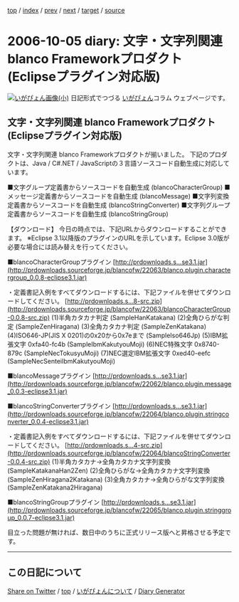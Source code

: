 [top](https://igapyon.github.io/diary/) 
 / [index](https://igapyon.github.io/diary/2006/index.html) 
 / [prev](https://igapyon.github.io/diary/2006/ig061003.html) 
 / [next](https://igapyon.github.io/diary/2006/ig061017.html) 
 / [target](https://igapyon.github.io/diary/2006/ig061005.html) 
 / [source](https://github.com/igapyon/diary/blob/gh-pages/2006/ig061005.html.src.md) 

2006-10-05 diary: 文字・文字列関連 blanco Frameworkプロダクト (Eclipseプラグイン対応版)
=====================================================================================================
[![いがぴょん画像(小)](https://igapyon.github.io/diary/images/iga200306s.jpg "いがぴょん")](https://igapyon.github.io/diary/memo/memoigapyon.html) 日記形式でつづる [いがぴょん](https://igapyon.github.io/diary/memo/memoigapyon.html)コラム ウェブページです。

## 文字・文字列関連 blanco Frameworkプロダクト (Eclipseプラグイン対応版)


文字・文字列関連 blanco Frameworkプロダクトが揃いました。
下記のプロダクトは、Java / C#.NET / JavaScriptの３言語ソースコード自動生成に対応しています。

■文字グループ定義書からソースコードを自動生成 (blancoCharacterGroup)
■メッセージ定義書からソースコードを自動生成 (blancoMessage)
■文字列変換定義書からソースコードを自動生成 (blancoStringConverter)
■文字列グループ定義書からソースコードを自動生成 (blancoStringGroup)


【ダウンロード】
今日の時点では、下記URLからダウンロードすることができます。
※Eclipse 3.1以降版のプラグインのURLを示しています。Eclipse 3.0版が必要な場合には読み替えを行ってください。

■blancoCharacterGroupプラグイン
  [http://prdownloads.s...se3.1.jar](http://prdownloads.sourceforge.jp/blancofw/22063/blanco.plugin.charactergroup_0.0.8-eclipse3.1.jar)

  ・定義書記入例をすべてダウンロードするには、下記ファイルを併せてダウンロードしてください。
    [http://prdownloads.s...8-src.zip](http://prdownloads.sourceforge.jp/blancofw/22063/blancoCharacterGroup-0.0.8-src.zip)
      (1)半角カタカナ判定 (SampleHanKatakana)
      (2)全角ひらがな判定 (SampleZenHiragana)
      (3)全角カタカナ判定 (SampleZenKatakana)
      (4)ISO646-JP(JIS X 0201)の0x20から0x7eまで (SampleIso646Jp)
      (5)IBM拡張文字 0xfa40-fc4b (SampleIbmKakutyouMoji)
      (6)NEC特殊文字 0x8740-879c (SampleNecTokusyuMoji)
      (7)NEC選定IBM拡張文字 0xed40-eefc (SampleNecSenteiIbmKakutyouMoji)

■blancoMessageプラグイン
  [http://prdownloads.s...se3.1.jar](http://prdownloads.sourceforge.jp/blancofw/22062/blanco.plugin.message_0.0.3-eclipse3.1.jar)

■blancoStringConverterプラグイン
  [http://prdownloads.s...se3.1.jar](http://prdownloads.sourceforge.jp/blancofw/22064/blanco.plugin.stringconverter_0.0.4-eclipse3.1.jar)

  ・定義書記入例をすべてダウンロードするには、下記ファイルを併せてダウンロードしてください。
    [http://prdownloads.s...4-src.zip](http://prdownloads.sourceforge.jp/blancofw/22064/blancoStringConverter-0.0.4-src.zip)
      (1)半角カタカナ→全角カタカナ文字列変換 (SampleKatakanaHan2Zen)
      (2)全角ひらがな→全角カタカナ文字列変換 (SampleZenHiragana2Katakana)
      (3)全角カタカナ→全角ひらがな文字列変換 (SampleZenKatakana2Hiragana)

■blancoStringGroupプラグイン
  [http://prdownloads.s...se3.1.jar](http://prdownloads.sourceforge.jp/blancofw/22065/blanco.plugin.stringgroup_0.0.7-eclipse3.1.jar)

目立った問題が無ければ、数日中のうちに正式リリース版へと昇格させる予定です。


----------------------------------------------------------------------------------------------------

## この日記について

[Share on Twitter](https://twitter.com/intent/tweet?hashtags=igapyon%2Cdiary%2C%E3%81%84%E3%81%8C%E3%81%B4%E3%82%87%E3%82%93&text=%E6%96%87%E5%AD%97%E3%83%BB%E6%96%87%E5%AD%97%E5%88%97%E9%96%A2%E9%80%A3+blanco+Framework%E3%83%97%E3%83%AD%E3%83%80%E3%82%AF%E3%83%88+%28Eclipse%E3%83%97%E3%83%A9%E3%82%B0%E3%82%A4%E3%83%B3%E5%AF%BE%E5%BF%9C%E7%89%88%29&url=https%3A%2F%2Figapyon.github.io%2Fdiary%2F2006%2Fig061005.html) / [top](https://igapyon.github.io/diary/) / [いがぴょんについて](https://igapyon.github.io/diary/memo/memoigapyon.html) / [Diary Generator](https://github.com/igapyon/igapyonv3)
